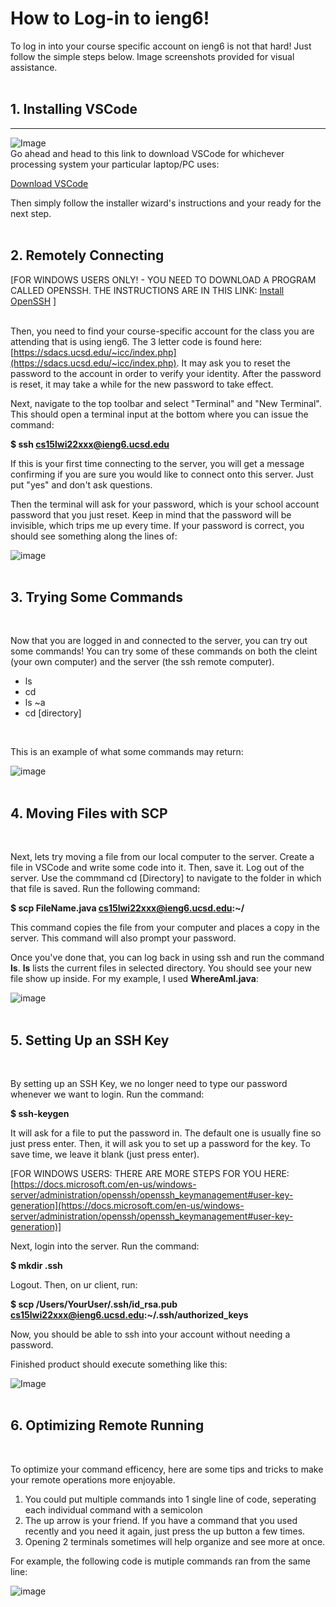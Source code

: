 # How to Log-in to ieng6!

To log in into your course specific account on ieng6 is not that hard! Just follow the simple steps below. Image screenshots provided for visual assistance.
<br/><br/>

## 1. Installing VSCode
---
![Image](https://myang25.github.io/cse15l-lab-reports/Install%20VSCode.png)
<br/>
Go ahead and head to this link to download VSCode for whichever processing system your particular laptop/PC uses:

[Download VSCode](https://code.visualstudio.com/download)

Then simply follow the installer wizard's instructions and your ready for the next step.
<br/><br/>

## 2. Remotely Connecting
[FOR WINDOWS USERS ONLY! - YOU NEED TO DOWNLOAD A PROGRAM CALLED OPENSSH. THE INSTRUCTIONS ARE IN THIS LINK: [Install OpenSSH](https://docs.microsoft.com/en-us/windows-server/administration/openssh/openssh_install_firstuse) ]
<br/><br/>

Then, you need to find your course-specific account for the class you are attending that is using ieng6. The 3 letter code is found here: [https://sdacs.ucsd.edu/~icc/index.php](https://sdacs.ucsd.edu/~icc/index.php). It may ask you to reset the password to the account in order to verify your identity. After the password is reset, it may take a while for the new password to take effect.
<br/>

Next, navigate to the top toolbar and select "Terminal" and "New Terminal". This should open a terminal input at the bottom where you can issue the command:

**$ ssh cs15lwi22xxx@ieng6.ucsd.edu**
<br/>

If this is your first time connecting to the server, you will get a message confirming if you are sure you would like to connect onto this server. Just put "yes" and don't ask questions.
<br/>

Then the terminal will ask for your password, which is your school account password that you just reset. Keep in mind that the password will be invisible, which trips me up every time. If your password is correct, you should see something along the lines of:
<br/>

![image](https://myang25.github.io/cse15l-lab-reports/Login%20ieng6.png)
<br/><br/>

## 3. Trying Some Commands
<br/>

Now that you are logged in and connected to the server, you can try out some commands! You can try some of these commands on both the cleint (your own computer) and the server (the ssh remote computer).

* ls
* cd
* ls ~a
* cd [directory]
<br/>

This is an example of what some commands may return:
<br/>

![image](https://myang25.github.io/cse15l-lab-reports/Trial-Commands.png)
<br/><br/>

## 4. Moving Files with SCP
<br/>

Next, lets try moving a file from our local computer to the server. Create a file in VSCode and write some code into it. Then, save it. Log out of the server. Use the commmand cd [Directory] to navigate to the folder in which that file is saved. Run the following command:

**$ scp FileName.java cs15lwi22xxx@ieng6.ucsd.edu:~/**

This command copies the file from your computer and places a copy in the server. This command will also prompt your password.

Once you've done that, you can log back in using ssh and run the command **ls**. **ls** lists the current files in selected directory. You should see your new file show up inside. For my example, I used **WhereAmI.java**:

![image](https://myang25.github.io/cse15l-lab-reports/Moved%20File.png)
<br/><br/>

## 5. Setting Up an SSH Key
<br/>

By setting up an SSH Key, we no longer need to type our password whenever we want to login. Run the command:

**$ ssh-keygen**

It will ask for a file to put the password in. The default one is usually fine so just press enter. Then, it will ask you to set up a password for the key. To save time, we leave it blank (just press enter).

[FOR WINDOWS USERS: THERE ARE MORE STEPS FOR YOU HERE: [https://docs.microsoft.com/en-us/windows-server/administration/openssh/openssh_keymanagement#user-key-generation](https://docs.microsoft.com/en-us/windows-server/administration/openssh/openssh_keymanagement#user-key-generation)]

Next, login into the server. Run the command:

**$ mkdir .ssh**

Logout. Then, on ur client, run:

**$ scp /Users/YourUser/.ssh/id_rsa.pub cs15lwi22xxx@ieng6.ucsd.edu:~/.ssh/authorized_keys**

Now, you should be able to ssh into your account without needing a password.

Finished product should execute something like this:

![Image](https://myang25.github.io/cse15l-lab-reports/SSH%20Key.png)
<br/><br/>

## 6. Optimizing Remote Running
<br/>

To optimize your command efficency, here are some tips and tricks to make your remote operations more enjoyable. 

1. You could put multiple commands into 1 single line of code, seperating each individual command with a semicolon
2. The up arrow is your friend. If you have a command that you used recently and you need it again, just press the up button a few times.
3. Opening 2 terminals sometimes will help organize and see more at once.

For example, the following code is mutiple commands ran from the same line:

![image](https://myang25.github.io/cse15l-lab-reports/Optimization.png)
